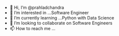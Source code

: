 - 👋 Hi, I’m @prahladchandra
- 👀 I’m interested in ...Software Engineer
- 🌱 I’m currently learning ...Python with Data Science
- 💞️ I’m looking to collaborate on Software Engineers
- 📫 How to reach me ...

<!---
prahladchandra/prahladchandra is a ✨ special ✨ repository because its `README.md` (this file) appears on your GitHub profile.
You can click the Preview link to take a look at your changes.
--->
